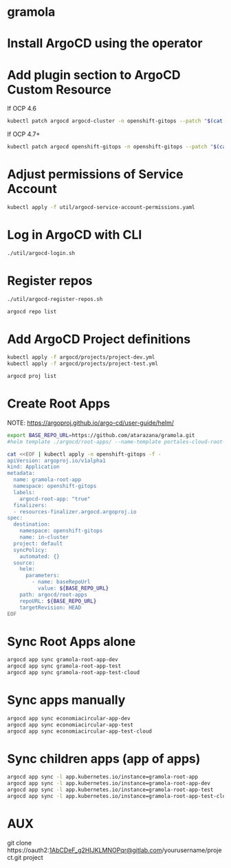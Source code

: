 # gramola

# Install ArgoCD using the operator

# Add plugin section to ArgoCD Custom Resource

If OCP 4.6

```sh
kubectl patch argocd argocd-cluster -n openshift-gitops --patch "$(cat ./argocd/plugins/argocd-kustomized-helm-plugin.yaml)" --type=merge
```

If OCP 4.7+ 

```sh
kubectl patch argocd openshift-gitops -n openshift-gitops --patch "$(cat ./argocd/plugins/argocd-kustomized-helm-plugin.yaml)" --type=merge
```


# Adjust permissions of Service Account

```sh
kubectl apply -f util/argocd-service-account-permissions.yaml
```

# Log in ArgoCD with CLI

```sh
./util/argocd-login.sh
```

# Register repos

```sh
./util/argocd-register-repos.sh

argocd repo list
```

# Add ArgoCD Project definitions

```sh
kubectl apply -f argocd/projects/project-dev.yml
kubectl apply -f argocd/projects/project-test.yml

argocd proj list
```

# Create Root Apps

NOTE: https://argoproj.github.io/argo-cd/user-guide/helm/

```sh
export BASE_REPO_URL=https://github.com/atarazana/gramola.git
#helm template ./argocd/root-apps/ --name-template portales-cloud-root-apps --set baseRepoUrl=${BASE_REPO_URL} | kubectl apply -f -

cat <<EOF | kubectl apply -n openshift-gitops -f -
apiVersion: argoproj.io/v1alpha1
kind: Application
metadata:
  name: gramola-root-app
  namespace: openshift-gitops
  labels:
    argocd-root-app: "true"
  finalizers:
  - resources-finalizer.argocd.argoproj.io
spec:
  destination:
    namespace: openshift-gitops
    name: in-cluster
  project: default
  syncPolicy:
    automated: {}
  source:
    helm:
      parameters:
        - name: baseRepoUrl
          value: ${BASE_REPO_URL}
    path: argocd/root-apps
    repoURL: ${BASE_REPO_URL}
    targetRevision: HEAD
EOF

```

# Sync Root Apps alone

```sh
argocd app sync gramola-root-app-dev
argocd app sync gramola-root-app-test
argocd app sync gramola-root-app-test-cloud
```

# Sync apps manually

```sh
argocd app sync economiacircular-app-dev
argocd app sync economiacircular-app-test
argocd app sync economiacircular-app-test-cloud
```

# Sync children apps (app of apps)

```sh
argocd app sync -l app.kubernetes.io/instance=gramola-root-app
argocd app sync -l app.kubernetes.io/instance=gramola-root-app-dev
argocd app sync -l app.kubernetes.io/instance=gramola-root-app-test
argocd app sync -l app.kubernetes.io/instance=gramola-root-app-test-cloud
```

# AUX
git clone https://oauth2:1AbCDeF_g2HIJKLMNOPqr@gitlab.com/yourusername/project.git project